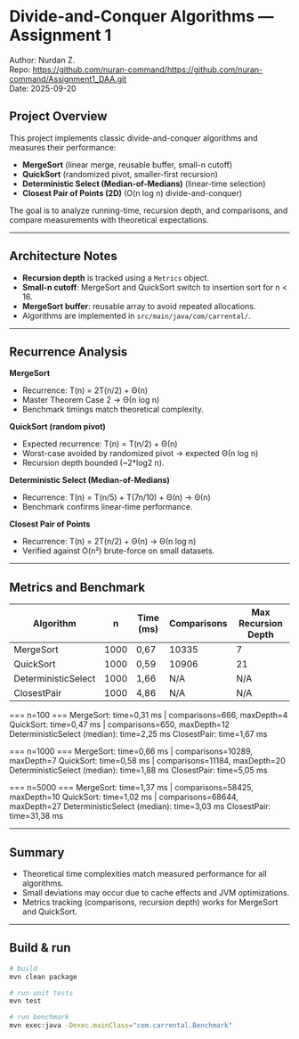 # Divide-and-Conquer Algorithms — Assignment 1

Author: Nurdan Z.  
Repo: https://github.com/nuran-command/https://github.com/nuran-command/Assignment1_DAA.git  
Date: 2025-09-20

## Project Overview
This project implements classic divide-and-conquer algorithms and measures their performance:
- **MergeSort** (linear merge, reusable buffer, small-n cutoff)
- **QuickSort** (randomized pivot, smaller-first recursion)
- **Deterministic Select (Median-of-Medians)** (linear-time selection)
- **Closest Pair of Points (2D)** (O(n log n) divide-and-conquer)

The goal is to analyze running-time, recursion depth, and comparisons, and compare measurements with theoretical expectations.

---

## Architecture Notes
- **Recursion depth** is tracked using a `Metrics` object.
- **Small-n cutoff**: MergeSort and QuickSort switch to insertion sort for n < 16.
- **MergeSort buffer**: reusable array to avoid repeated allocations.
- Algorithms are implemented in `src/main/java/com/carrental/`.

---

## Recurrence Analysis

**MergeSort**
- Recurrence: T(n) = 2T(n/2) + Θ(n)
- Master Theorem Case 2 → Θ(n log n)
- Benchmark timings match theoretical complexity.

**QuickSort (random pivot)**
- Expected recurrence: T(n) = T(n/2) + Θ(n)
- Worst-case avoided by randomized pivot → expected Θ(n log n)
- Recursion depth bounded (~2*log2 n).

**Deterministic Select (Median-of-Medians)**
- Recurrence: T(n) = T(n/5) + T(7n/10) + Θ(n) → Θ(n)
- Benchmark confirms linear-time performance.

**Closest Pair of Points**
- Recurrence: T(n) = 2T(n/2) + Θ(n) → Θ(n log n)
- Verified against O(n²) brute-force on small datasets.

---

## Metrics and Benchmark

| Algorithm | n | Time (ms) | Comparisons | Max Recursion Depth |
|-----------|---|-----------|-------------|---------------------|
| MergeSort | 1000 | 0,67      | 10335       | 7                   |
| QuickSort | 1000 | 0,59      | 10906       | 21                  |
| DeterministicSelect | 1000 | 1,66      | N/A         | N/A                 |
| ClosestPair | 1000 | 4,86      | N/A         | N/A                 |

=== n=100 ===
MergeSort: time=0,31 ms | comparisons=666, maxDepth=4
QuickSort: time=0,47 ms | comparisons=650, maxDepth=12
DeterministicSelect (median): time=2,25 ms
ClosestPair: time=1,67 ms

=== n=1000 ===
MergeSort: time=0,66 ms | comparisons=10289, maxDepth=7
QuickSort: time=0,58 ms | comparisons=11184, maxDepth=20
DeterministicSelect (median): time=1,88 ms
ClosestPair: time=5,05 ms

=== n=5000 ===
MergeSort: time=1,37 ms | comparisons=58425, maxDepth=10
QuickSort: time=1,02 ms | comparisons=68644, maxDepth=27
DeterministicSelect (median): time=3,03 ms
ClosestPair: time=31,38 ms

---

## Summary
- Theoretical time complexities match measured performance for all algorithms.
- Small deviations may occur due to cache effects and JVM optimizations.
- Metrics tracking (comparisons, recursion depth) works for MergeSort and QuickSort.


---


## Build & run
```bash
# build
mvn clean package

# run unit tests
mvn test

# run benchmark
mvn exec:java -Dexec.mainClass="com.carrental.Benchmark"
